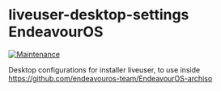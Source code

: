 # liveuser-desktop-settings EndeavourOS

[![Maintenance](https://img.shields.io/maintenance/yes/2020.svg)]()

Desktop configurations for installer liveuser,
to use inside https://github.com/endeavouros-team/EndeavourOS-archiso
